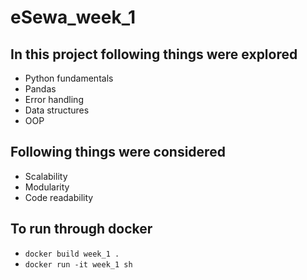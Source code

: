 # eSewa_week_1
## In this project following things were explored
 - Python fundamentals
 - Pandas
 - Error handling
 - Data structures
 - OOP

## Following things were considered
 - Scalability
 - Modularity
 - Code readability

## To run through docker
 -  `docker build week_1 .`
 -  `docker run -it week_1 sh`
